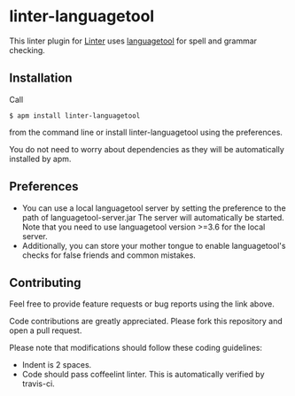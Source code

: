 linter-languagetool
=========================

This linter plugin for [Linter](https://github.com/AtomLinter/Linter) uses [languagetool](http://www.swi-prolog.org) for spell and grammar checking.

## Installation
Call
```
$ apm install linter-languagetool
```
from the command line or install linter-languagetool using the preferences.

You do not need to worry about dependencies as they will be automatically installed by apm.

## Preferences
- You can use a local languagetool server by setting the preference to the path of languagetool-server.jar
The server will automatically be started. Note that you need to use languagetool version >=3.6 for the local server.
- Additionally, you can store your mother tongue to enable languagetool's checks for false friends and common mistakes.

## Contributing
Feel free to provide feature requests or bug reports using the link above.

Code contributions are greatly appreciated. Please fork this repository and open a
pull request.

Please note that modifications should follow these coding guidelines:

- Indent is 2 spaces.
- Code should pass coffeelint linter. This is automatically verified by travis-ci.
